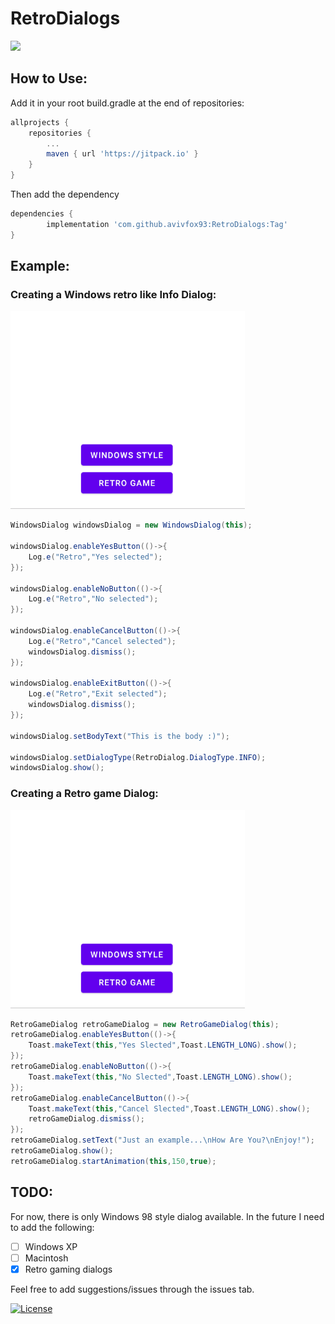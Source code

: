 # RetroDialogs
[![](https://jitpack.io/v/avivfox93/RetroDialogs.svg)](https://jitpack.io/#avivfox93/RetroDialogs)

## How to Use:
Add it in your root build.gradle at the end of repositories:
```gradle
allprojects {
    repositories {
        ...
        maven { url 'https://jitpack.io' }
    }
}
```
Then add the dependency
```gradle
dependencies {
        implementation 'com.github.avivfox93:RetroDialogs:Tag'
}
```

## Example:
### Creating a Windows retro like Info Dialog:
![](examples/WindowsDialog.gif)
```java
WindowsDialog windowsDialog = new WindowsDialog(this);

windowsDialog.enableYesButton(()->{
    Log.e("Retro","Yes selected");
});

windowsDialog.enableNoButton(()->{
    Log.e("Retro","No selected");
});

windowsDialog.enableCancelButton(()->{
    Log.e("Retro","Cancel selected");
    windowsDialog.dismiss();
});

windowsDialog.enableExitButton(()->{
    Log.e("Retro","Exit selected");
    windowsDialog.dismiss();
});

windowsDialog.setBodyText("This is the body :)");

windowsDialog.setDialogType(RetroDialog.DialogType.INFO);
windowsDialog.show();
```
### Creating a Retro game Dialog:
![](examples/RetroGameDialog.gif)
```java
RetroGameDialog retroGameDialog = new RetroGameDialog(this);
retroGameDialog.enableYesButton(()->{
    Toast.makeText(this,"Yes Slected",Toast.LENGTH_LONG).show();
});
retroGameDialog.enableNoButton(()->{
    Toast.makeText(this,"No Slected",Toast.LENGTH_LONG).show();
});
retroGameDialog.enableCancelButton(()->{
    Toast.makeText(this,"Cancel Slected",Toast.LENGTH_LONG).show();
    retroGameDialog.dismiss();
});
retroGameDialog.setText("Just an example...\nHow Are You?\nEnjoy!");
retroGameDialog.show();
retroGameDialog.startAnimation(this,150,true);
```

## TODO:
For now, there is only Windows 98 style dialog available.
In the future I need to add the following:
- [ ] Windows XP
- [ ] Macintosh
- [x] Retro gaming dialogs

Feel free to add suggestions/issues through the issues tab.

[![License](https://img.shields.io/badge/License-Apache%202.0-blue.svg)](https://opensource.org/licenses/Apache-2.0)
